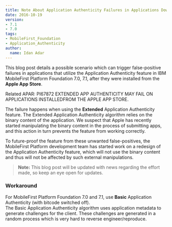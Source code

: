 ```yaml
---
title: Note About Application Authenticity Failures in Applications Downloaded from the Apple App Store
date: 2016-10-19
version: 
- 7.1
- 7.0
tags:
- MobileFirst_Foundation
- Application_Authenticity
author:
  name: Idan Adar 
---
```

This blog post details a possible scenario which can trigger false-positive failures in applications that utilize the Application Authenticity feature in IBM MobileFirst Platform Foundation 7.0, 7.1, after they were installed from the **Apple App Store**.

Related APAR: PI67872 EXTENDED APP AUTHENTICITY MAY FAIL ON APPLICATIONS INSTALLEDFROM THE APPLE APP STORE.

The failure happens when using the **Extended** Application Authenticity feature. The Extended Application Authenticity algorithm relies on the binary content of the application. We suspect that Apple has recently started manipulating the binary content in the process of submitting apps, and this action in turn prevents the feature from working correctly.

To future-proof the feature from these unwanted false-positives, the MobileFirst Platform development team has started work on a redesign of the Application Authenticity feature, which will not use the binary content and thus will not be affected by such external manipulations.

> **Note:** This blog post will be updated with news regarding the effort made, so keep an eye open for updates.  

### Workaround
For MobileFirst Platform Foundation 7.0 and 7.1, use **Basic** Application Authenticity (with bitcode switched off).  
The Basic Application Authenticity algorithm uses application metadata to generate challenges for the client. These challenges are generated in a random process which is very hard to reverse engineer/reproduce.

